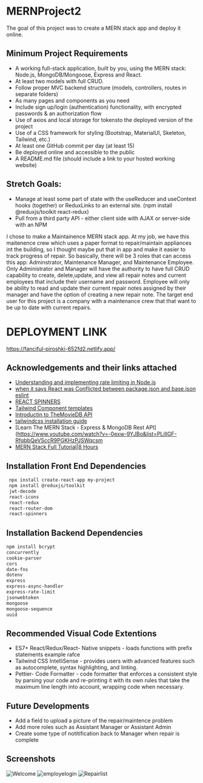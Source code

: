 # MERNProject2
The goal of this project was to create a MERN stack app and deploy it online.

## Minimum Project Requirements
- A working full-stack application, built by you, using the MERN stack: Node.js, MongoDB/Mongoose, Express and React.
- At least two models with full CRUD.
- Follow proper MVC backend structure (models, controllers, routes in separate folders)
- As many pages and components as you need
- Include sign up/login (authentication) functionality, with encrypted passwords & an authorization flow
- Use of axios and local storage for tokensto the deployed version of the project 
- Use of a CSS framework for styling (Bootstrap, MaterialUI, Skeleton, Tailwind, etc.)
- At least one GitHub commit per day (at least 15)
- Be deployed online and accessible to the public
- A README.md file (should include a link to your hosted working website) 

## Stretch Goals:
- Manage at least some part of state with the useReducer and useContext hooks (together) or ReduxLinks to an external site. (npm install @reduxjs/toolkit react-redux) 
- Pull from a third party API - either client side with AJAX or server-side with an NPM

I chose to make a Maintainence MERN stack app. At my job, we have this maitenence crew which uses a paper format to repair/maintain appliances int the building, so I thought maybe put that in app and make it easier to track progress of repair.
So basically, there will be 3 roles that can access this app: Adminstrator, Maintenance Manager, and Maintenance Employee.
Only Administrator and Manager will have the authority to have full CRUD capability to create, delete,update, and view all repair notes and current employees that include their username and password. Employee will only be ability to read and update their current repair notes assigned by their manager and have the option of creating a new repair note. 
 The target end user for this project is a company with a maintenance crew that that want to be up to date with current repairs. 

# DEPLOYMENT LINK
https://fanciful-piroshki-652fd2.netlify.app/

## Acknowledgements and their links attached

 - [Understanding and implementing rate limiting in Node.js](https://blog.logrocket.com/rate-limiting-node-js/)
 - [when it says React was Conflicted between  package.json and base.json eslint](https://www.youtube.com/watch?v=LKS-ppJugGk)
 - [REACT SPINNERS](https://www.davidhu.io/react-spinners/)
 - [Tailwind Component templates](https://tailwindcomponents.com/component/form-with-file-input/)
 - [Introductin to TheMovieDB API](https://www.youtube.com/watch?v=bpHtxx_wmqw)
 - [tailwindcss installation guide](https://tailwindcss.com/docs/guides/create-react-app)
 - [Learn The MERN Stack - Express & MongoDB Rest API](https://www.youtube.com/watch?v=-0exw-9YJBo&list=PLillGF-RfqbbQeVSccR9PGKHzPJSWqcsm
 - [MERN Stack Full Tutorial|8 Hours](https://www.youtube.com/watch?v=CvCiNeLnZ00)






## Installation Front End Dependencies
```bash
 npx install create-react-app my-project
 npm install @reduxjs/toolkit
 jwt-decode
 react-icons
 react-redux
 react-router-dom
 react-spinners

```

## Installation Backend Dependencies

```bash
npm install bcrypt
concurrently
cookie-parser
cors
date-fns
dotenv
express
express-async-handler
express-rate-limit
jsonwebtoken
mongoose
mongoose-sequence
uuid

```

## Recommended Visual Code Extentions
- ES7+ React/Redux/React- Native snippets - loads functions with prefix statements example rafce
- Tailwind CSS IntelliSense - provides users with advanced features such as autocomplete, syntax highlighting, and linting.
- Pettier- Code Formatter - code formatter that enforces a consistent style by parsing your code and re-printing it with its own rules that take the maximum line length into account, wrapping code when necessary.

## Future Developments
- Add a field to upload a picture of the repair/maintence problem
- Add more roles such as Assistant Manager or Assistant Admin
- Create some type of notitification back to Manager when repair is complete
    
## Screenshots

![Welcome](https://user-images.githubusercontent.com/110546643/202365645-cf25d699-bb6c-45a8-8907-70e2cabd0c99.JPG)
![employelogin](https://user-images.githubusercontent.com/110546643/202365659-de16368c-775f-453c-beb4-eb6d2d79a5b3.JPG)
![Repairlist](https://user-images.githubusercontent.com/110546643/202365664-23c8eb4b-8c3c-4712-b9ea-3ff777ac572f.JPG)



